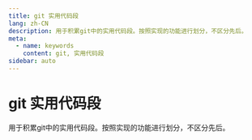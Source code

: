 ```yaml
---
title: git 实用代码段
lang: zh-CN
description: 用于积累git中的实用代码段。按照实现的功能进行划分，不区分先后。
meta:
  - name: keywords
    content: git, 实用代码段
sidebar: auto
---
```


# git 实用代码段 #

用于积累git中的实用代码段。按照实现的功能进行划分，不区分先后。
